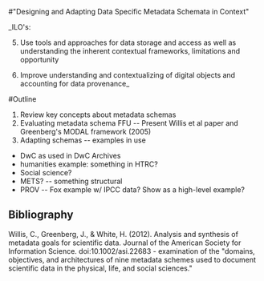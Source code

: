 #"Designing and Adapting Data Specific Metadata Schemata in Context"

_ILO's:

5.	Use tools and approaches for data storage and access as well as understanding the inherent contextual frameworks, limitations and opportunity

6.	Improve understanding and contextualizing of digital objects and accounting for data provenance_


#Outline

1. Review key concepts about metadata schemas
2. Evaluating metadata schema FFU --  Present Willis et al paper and Greenberg's MODAL framework (2005)
3. Adapting schemas -- examples in use

- DwC as used in DwC Archives
- humanities example: something in HTRC?
- Social science?
- METS? -- something structural
- PROV -- Fox example w/ IPCC data?  Show as a high-level example?



## Bibliography


Willis, C., Greenberg, J., & White, H. (2012). Analysis and synthesis of metadata goals for scientific data. Journal of the American Society for Information Science. doi:10.1002/asi.22683
	- examination of the "domains, objectives, and architectures of nine metadata schemes used to document scientific data in the physical, life, and social sciences."
	

